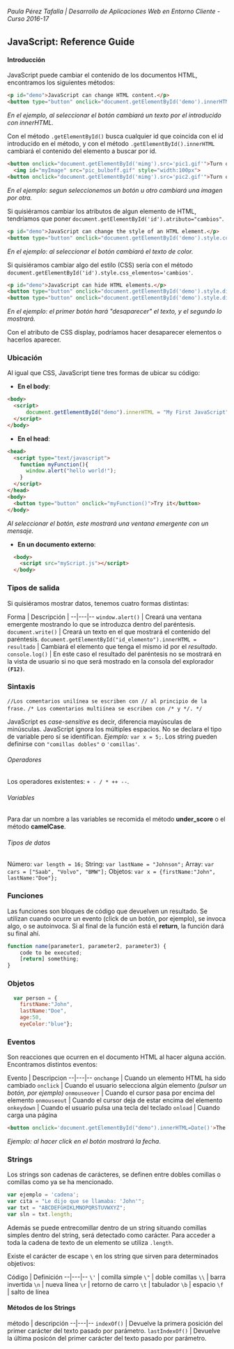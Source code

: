 ###### *Paula Pérez Tafalla | Desarrollo de Aplicaciones Web en Entorno Cliente - Curso 2016-17*

## JavaScript: Reference Guide

#### Introducción
JavaScript puede cambiar el contenido de los documentos HTML, encontramos los siguientes métodos:

``` html
<p id="demo">JavaScript can change HTML content.</p>
<button type="button" onclick="document.getElementById('demo').innerHTML='Hello!'">Click Me!</button>
```
*En el ejemplo, al seleccionar el botón cambiará un texto por el introducido con innerHTML.*

Con el método `.getElementById()` busca cualquier id que coincida con el id introducido en el método, y con el método `.getElementById().innerHTML` cambiará el contenido del elemento a buscar por id.

``` html
<button onclick="document.getElementById('mimg').src='pic1.gif'">Turn on the light</button>
  <img id="myImage" src="pic_bulboff.gif" style="width:100px">
<button onclick="document.getElementById('mimg').src='pic2.gif'">Turn off the light</button>
```
*En el ejemplo: segun seleccionemos un botón u otro cambiará una imagen por otra.*

Si quisiéramos cambiar los atributos de algun elemento de HTML, tendríamos que poner `document.getElementById('id').atributo="cambios"`.

``` html
<p id="demo">JavaScript can change the style of an HTML element.</p>
<button type="button" onclick="document.getElementById('demo').style.color='red'">Click Me!</button>
```
*En el ejemplo: al seleccionar el botón cambiará el texto de color.*

Si quisiéramos cambiar algo del estilo (CSS) sería con el método `document.getElementById('id').style.css_elementos='cambios'`.

``` html
<p id="demo">JavaScript can hide HTML elements.</p>
<button type="button" onclick="document.getElementById('demo').style.display='none'">Click Me!</button>
<button type="button" onclick="document.getElementById('demo').style.display='block'">Click Me!</button>
```
*En el ejemplo: el primer botón hará "desaparecer" el texto, y el segundo lo mostrará.*

Con el atributo de CSS display, podríamos hacer desaparecer elementos o hacerlos aparecer.

### Ubicación
Al igual que CSS, JavaScript tiene tres formas de ubicar su código:

- **En el body**:
``` html
<body>
  <script>
      document.getElementById("demo").innerHTML = "My First JavaScript";
  </script>
</body>
```

- **En el head**:
``` html
<head>
  <script type="text/javascript">
    function myFunction(){
      window.alert("hello world!");
    }
  </script>
</head>
<body>
  <button type="button" onclick="myFunction()">Try it</button>
</body>
```
*Al seleccionar el botón, este mostrará una ventana emergente con un mensaje.*

- **En un documento externo**:
``` html
  <body>
    <script src="myScript.js"></script>
  </body>
```

### Tipos de salida
Si quisiéramos mostrar datos, tenemos cuatro formas distintas:

Forma | Descripción |
--|---|--
`window.alert()` | Creará una ventana emergente mostrando lo que se introduzca dentro del paréntesis.
`document.write()` | Creará un texto en el que mostrará el contenido del paréntesis.
`document.getElementById("id_elemento").innerHTML = resultado` | Cambiará el elemento que tenga el mismo id por el *resultado*.
`console.log()` | En este caso el resultado del paréntesis no se mostrará en la vista de usuario si no que será mostrado en la consola del explorador **`(F12)`**.

### Sintaxis
`//Los comentarios unilínea se escriben con // al principio de la frase.`
`/* Los comentarios
  multiínea se escriben con /* y */. */`

JavaScript es *case-sensitive* es decir, diferencia mayúsculas de minúsculas.
JavaScript ignora los múltiples espacios.
No se declara el tipo de variable pero sí se identifican. *Ejemplo:* `var x = 5;`.
Los string pueden definirse con `"comillas dobles"` o `'comillas'`.

###### Operadores
Los operadores existentes: `+ - / * ++ --`.

###### Variables
Para dar un nombre a las variables se recomida el método **under_score** o el método **camelCase**.

###### Tipos de datos
Número: `var length = 16;`
String: `var lastName = "Johnson";`
Array: `var cars = ["Saab", "Volvo", "BMW"];`
Objetos: `var x = {firstName:"John", lastName:"Doe"};`

### Funciones
Las funciones son bloques de código que devuelven un resultado. Se utilizan cuando ocurre un evento (click de un botón, por ejemplo), se invoca algo, o se autoinvoca. Si al final de la función está el **return**, la función dará su final ahí.
``` javascript
function name(parameter1, parameter2, parameter3) {
    code to be executed;
    [return] something;
}
```

### Objetos
``` javascript
  var person = {
    firstName:"John",
    lastName:"Doe",
    age:50,
    eyeColor:"blue"};
```

### Eventos
Son reacciones que ocurren en el documento HTML al hacer alguna acción. Encontramos distintos eventos:

Evento | Descripcion
--|---|--
`onchange` | Cuando un elemento HTML ha sido cambiado
`onclick` | Cuando el usuario selecciona algún elemento *(pulsar un botón, por ejemplo)*
`onmouseover` | Cuando el cursor pasa por encima del elemento
`onmouseout` | Cuando el cursor deja de estar encima del elemento
`onkeydown` | Cuando el usuario pulsa una tecla del teclado
`onload` | Cuando carga una página

```html
<button onclick='document.getElementById("demo").innerHTML=Date()'>The time is?</button>
```
*Ejemplo: al hacer click en el botón mostrará la fecha*.

### Strings
Los strings son cadenas de carácteres, se definen entre dobles comillas o comillas como ya se ha mencionado.
``` javascript
var ejemplo = 'cadena';
var cita = "Le dijo que se llamaba: 'John'";
var txt = "ABCDEFGHIKLMNOPQRSTUVWXYZ";
var sln = txt.length;
```
Además se puede entrecomillar dentro de un string situando comillas simples dentro del string, será detectado como carácter.
Para acceder a toda la cadena de texto de un elemento se utiliza `.length`.

Existe el carácter de escape `\` en los string que sirven para determinados objetivos:

Código | Definición
--|---|--
`\'` | comilla simple
`\"` | doble comillas
`\\` | barra invertida
`\n` | nueva línea
`\r` | retorno de carro
`\t` | tabulador
`\b` | espacio
`\f` | salto de línea

#### Métodos de los Strings
método | descripción
--|---|--
`indexOf()`      |    Devuelve la primera posición del primer carácter del texto pasado por parámetro.
`lastIndexOf()`  |    Devuelve la última posicón del primer carácter del texto pasado por parámetro.

